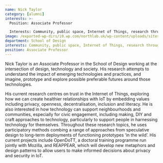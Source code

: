 ```yaml
---
name: Nick Taylor
category: [alumni]
interests: >-
  Position: Associate Professor

  Interests: Community, public space, Internet of Things, research through design, DIY/maker culture
image: /exported-wp-dirs/i0.wp.com/northlab.uk/wp-content/uploads/sites/15/2021/01/Nick-Taylor-202013c8.jpg
department: School of Design
interests: Community, public space, Internet of Things, research through design, DIY/maker culture
position: Associate Professor
---
```

Nick Taylor is an Associate Professor in the School of Design working at the intersection of design, technology and society. His research attempts to understand the impact of emerging technologies and practices, and imagine, prototype and explore possible preferable futures around those technologies.

His current research centres on trust in the Internet of Things, exploring how we can create healthier relationships with IoT by embedding values including privacy, openness, decentralisation, inclusion and literacy. He is also interested in how technology can support neighbourhoods and communities, especially for civic engagement, including making, DIY and craft approaches to technology, particularly to support people in harnessing technology for themselves. Throughout these research topics, he uses participatory methods combing a range of approaches from speculative design to long-term deployments of functioning prototypes ‘in the wild’.
His current projects include OpenDoTT, a doctoral training programme run jointly with Mozilla, and REAPPEAR, which will develop new metaphors and design patterns to allow users to make informed decisions about privacy and security in IoT.